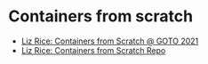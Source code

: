 # Containers from scratch

- [Liz Rice: Containers from Scratch @ GOTO 2021](https://www.youtube.com/watch?v=8fi7uSYlOdc)
- [Liz Rice: Containers from Scratch Repo](https://github.com/lizrice/containers-from-scratch)
